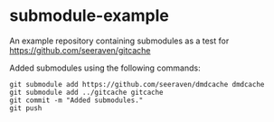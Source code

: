 # submodule-example
An example repository containing submodules as a test for https://github.com/seeraven/gitcache

Added submodules using the following commands:

    git submodule add https://github.com/seeraven/dmdcache dmdcache
    git submodule add ../gitcache gitcache
    git commit -m "Added submodules."
    git push
